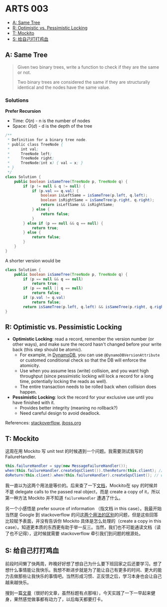 # ARTS 003

* [A: Same Tree](#a-same-tree)
* [R: Optimistic vs. Pessimistic Locking](#r-optimistic-vs-pessimistic-locking)
* [T: Mockito](#t-mockito)
* [S: 给自己打打鸡血](#s-给自己打打鸡血)

## A: Same Tree

> Given two binary trees, write a function to check if they are the same or not.
>
> Two binary trees are considered the same if they are structurally identical and the nodes have the same value.

### Solutions

**Prefer Recursion**

* Time: $O(n)$ - n is the number of nodes
* Space: $O(d)$ - d is the depth of the tree

```java
/**
 * Definition for a binary tree node.
 * public class TreeNode {
 *     int val;
 *     TreeNode left;
 *     TreeNode right;
 *     TreeNode(int x) { val = x; }
 * }
 */
class Solution {
    public boolean isSameTree(TreeNode p, TreeNode q) {
        if (p != null & q != null) {
            if (p.val == q.val) {
                boolean isLeftSame = isSameTree(p.left, q.left);
                boolean isRightSame = isSameTree(p.right, q.right);
                return isLeftSame && isRightSame;
            } else {
                return false;
            }
        } else if (p == null && q == null) {
            return true;
        } else {
            return false;
        }
    }
}
```

A shorter version would be

```java
class Solution {
    public boolean isSameTree(TreeNode p, TreeNode q) {
        if (p == null && q == null)
            return true;
        if (p == null || q == null)
            return false;
        if (p.val != q.val)
            return false;
        return isSameTree(p.left, q.left) && isSameTree(p.right, q.right);
}
```

## R: Optimistic vs. Pessimistic Locking

* **Optimistic Locking**: read a record, remember the version number (or other ways), and make sure the record hasn't changed before your write back (this step should be atomic).
  * For example, in [DynamoDB](https://docs.aws.amazon.com/amazondynamodb/latest/developerguide/DynamoDBMapper.OptimisticLocking.html), you can use `@DynamoDBVersionAttribute` or customed conditional check so that the DB will enforce the atomicity.
  * Use when you assume less (write) collision, and you want high throughput (since pessimistic locking will lock a record for a long time, potentially locking the reads as well).
  * The entire transaction needs to be rolled back when collision does happen.
* **Pessimistic Locking**: lock the record for your exclusive use until you have finished with it.
  * Provides better integrity (meaning no rollback?)
  * Need careful design to avoid deadlock.

References: [stackoverflow](https://stackoverflow.com/questions/129329/optimistic-vs-pessimistic-locking), [jboss.org](https://docs.jboss.org/jbossas/docs/Server_Configuration_Guide/4/html/TransactionJTA_Overview-Pessimistic_and_optimistic_locking.html)

## T: Mockito 

这周在用 Mockito 写 unit test 的时候遇到一个问题。我需要测试我写的 FailureHandler. 

```java
this.failureHandler = spy(new MessageFailureHandler());
when(this.failureHandler.createSqsClient()).thenReturn(this.client); // does not work
doReturn(this.client).when(this.failureHandler).createSqsClient(); // works
```

我一直以为这两个用法是等价的。后来查了一下[文档](http://static.javadoc.io/org.mockito/mockito-core/2.20.0/org/mockito/Mockito.html#spy)，Mockito在 spy 的时候并不是 delegate calls to the passed real object，而是 create a copy of it，所以第一种方法 Mockito 并不知道 `failureHandler` 遭遇了什么。

另一个小感悟是 prefer source of information （指文档 in this case）。我最开始当然是 Google 到 stackoverflow 的问这[两个用法的区别](https://stackoverflow.com/questions/20353846/mockito-difference-between-doreturn-and-when/20360269)的问题，但是这些回答比较赋予表面，并没有告诉你 Mockito 具体是怎么处理的（create a copy in this case）。知道更本质的东西更有助于举一反三。当然，我们也不可能通读文档（读了也不记得），这时候就需要 stackoverflow 牵引我们到问题的根源处。

## S: 给自己打打鸡血 

前段时间懒了快两周，昨晚好好想了想自己为什么要下班回家之后还要学习。想了想什么事情能让我快乐。我想不断进步就是为了能让自己有更多的时间、更大的能力去做那些让我快乐的事情吧。当然形成习惯、正反馈之后，学习本身也会让自己越来越快乐。

搜到一篇[文章](https://www.douban.com/note/531392298/)（很好的文章，虽然标题有点那啥），今天实践了一下一早起来健身，果然感觉做事都有动力了，以后每天都要打卡。
